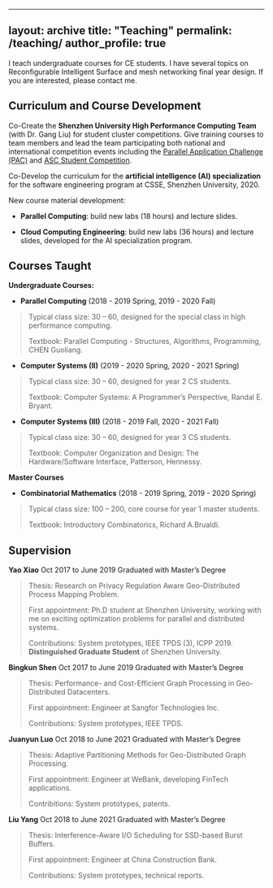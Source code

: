 
---
layout: archive
title: "Teaching"
permalink: /teaching/
author_profile: true
---

I teach undergraduate courses for CE students. I have several topics on Reconfigurable Intelligent Surface and mesh networking final year design. If you are interested, please contact me.

Curriculum and Course Development
---

Co-Create the **Shenzhen University High Performance Computing Team** (with Dr. Gang Liu) for student
cluster competitions. Give training courses to team members and lead the team participating both
national and international competition events including the [Parallel Application Challenge (PAC)](http://www.pac-hpc.com/index.php) and
[ASC Student Competition](http://www.asc-events.net/).

Co-Develop the curriculum for the **artificial intelligence (AI) specialization** for the software engineering
program at CSSE, Shenzhen University, 2020.

New course material development:

* **Parallel Computing**: build new labs (18 hours) and lecture slides.

* **Cloud Computing Engineering**: build new labs (36 hours) and lecture slides, developed for the AI
specialization program.

Courses Taught
---

**Undergraduate Courses:**

* **Parallel Computing** (2018 - 2019 Spring, 2019 - 2020 Fall)
> Typical class size: 30 – 60, designed for the special class in high performance computing.
>
> Textbook: Parallel Computing - Structures, Algorithms, Programming, CHEN Guoliang.

* **Computer Systems (II)** (2019 - 2020 Spring, 2020 - 2021 Spring)
> Typical class size: 30 – 60, designed for year 2 CS students.
> 
> Textbook: Computer Systems: A Programmer’s Perspective, Randal E. Bryant.

* **Computer Systems (III)** (2018 - 2019 Fall, 2020 - 2021 Fall)
> Typical class size: 30 – 60, designed for year 3 CS students.
> 
> Textbook: Computer Organization and Design: The Hardware/Software Interface, Patterson, Hennessy.

**Master Courses**

* **Combinatorial Mathematics** (2018 - 2019 Spring, 2019 - 2020 Spring)
> Typical class size: 100 – 200, core course for year 1 master students.
> 
> Textbook: Introductory Combinatorics, Richard A.Brualdi.

Supervision
---

**Yao Xiao** Oct 2017 to June 2019
Graduated with Master’s Degree
>Thesis: Research on Privacy Regulation Aware Geo-Distributed Process Mapping Problem. 
>
>First appointment: Ph.D student at Shenzhen University, working with me on exciting optimization problems for parallel and distributed systems. 
>
>Contributions: System prototypes, IEEE TPDS (3), ICPP 2019. **Distinguished Graduate Student** of Shenzhen University.

**Bingkun Shen** Oct 2017 to June 2019
Graduated with Master’s Degree
>Thesis: Performance- and Cost-Efficient Graph Processing in Geo-Distributed Datacenters. 
>
>First appointment: Engineer at Sangfor Technologies Inc.
>
>Contributions: System prototypes, IEEE TPDS.

**Juanyun Luo** Oct 2018 to June 2021
Graduated with Master’s Degree
>Thesis: Adaptive Partitioning Methods for Geo-Distributed Graph Processing. 
>
>First appointment: Engineer at WeBank, developing FinTech applications. 
>
>Contribitions: System prototypes, patents.

**Liu Yang** Oct 2018 to June 2021
Graduated with Master’s Degree
>Thesis: Interference-Aware I/O Scheduling for SSD-based Burst Buffers. 
>
>First appointment: Engineer at China Construction Bank.
>
>Contributions: System prototypes, technical reports.

<!--
Advised Student Honors
---
Ms. Jiexin Chen and Mr. Jiarong Zhong won **Honorable Mention** in the Interdisciplinary Contest in
Modeling (ICM) in 2020.

Mr. Yao Xiao is awarded the **Distinguished Graduate Student** of Shenzhen university in 2019. (10 out of
112)

The SZU-HPC Team won **3rd prize** in the Optimization track of the Parallel Application Challenge (PAC)
2017 and 2018.
-->


